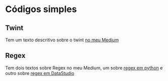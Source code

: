 # Códigos simples

## Twint

Tem um texto descritivo sobre o twint [no meu Medium](https://naiaracerqueira.medium.com/twint-coleta-de-dados-do-twitter-com-python-dac3dec8a1c5)

## Regex

Tem dois textos sobre Regex no meu Medium, um sobre [regex em python](https://medium.com/pyladiesbh/regex-b%C3%A1sico-em-python-31dcb7fac046) e outro sobre [regex em DataStudio](https://naiaracerqueira.medium.com/regex-para-data-studio-debaf2034fc5)